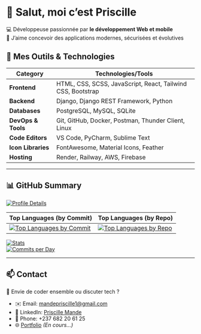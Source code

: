 # 👋 Salut, moi c’est Priscille

💻 Développeuse passionnée par **le développement Web et mobile**  
🚀 J’aime concevoir des applications modernes, sécurisées et évolutives  

## 🧠 Mes Outils & Technologies
| Category         | Technologies/Tools                                                                 |
| ---------------- | ---------------------------------------------------------------------------------- |
| **Frontend**     | HTML, CSS, SCSS, JavaScript, React, Tailwind CSS, Bootstrap |
| **Backend**      | Django, Django REST Framework, Python                         |
| **Databases**    | PostgreSQL, MySQL, SQLite                        |
| **DevOps & Tools** | Git, GitHub, Docker, Postman, Thunder Client, Linux |
| **Code Editors** | VS Code, PyCharm, Sublime Text                         |
| **Icon Libraries** | FontAwesome, Material Icons, Feather                  |
| **Hosting**      | Render, Railway, AWS, Firebase                         |

---

## 📊 GitHub Summary

[![Profile Details](https://github-profile-summary-cards.vercel.app/api/cards/profile-details?username=MandePriscille&theme=tokyonight)](https://github.com/MandePriscille)

| Top Languages (by Commit) | Top Languages (by Repo) |
| -------------------------- | ----------------------- |
| [![Top Languages by Commit](https://github-profile-summary-cards.vercel.app/api/cards/most-commit-language?username=MandePriscille&theme=tokyonight&langs_count=10)](https://github.com/MandePriscille) | [![Top Languages by Repo](https://github-profile-summary-cards.vercel.app/api/cards/repos-per-language?username=MandePriscille&theme=tokyonight&langs_count=10)](https://github.com/MandePriscille) |

[![Stats](https://github-profile-summary-cards.vercel.app/api/cards/stats?username=MandePriscille&theme=tokyonight)](https://github.com/MandePriscille)  
[![Commits per Day](https://github-profile-summary-cards.vercel.app/api/cards/productive-time?username=MandePriscille&theme=tokyonight&utcOffset=1)](https://github.com/MandePriscille)

---

## 📫 Contact

💬 Envie de coder ensemble ou discuter tech ?  
- ✉️ Email: [mandepriscille1@gmail.com](mailto:mandepriscille1@gmail.com)  
- 🔗 LinkedIn: [Priscille Mande](https://www.linkedin.com/in/priscille-mande-448171279/)  
- 📱 Phone: +237 682 20 61 25  
- 🌐 [Portfolio](#) *(En cours...)*
